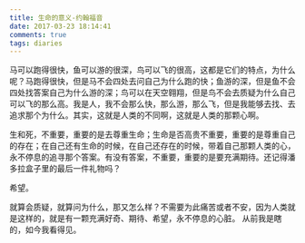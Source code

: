 ```yaml
---
title: 生命的意义-约翰福音
date: 2017-03-23 18:14:41
comments: true
tags: diaries
---
```


马可以跑得很快，鱼可以游的很深，鸟可以飞的很高，这都是它们的特点，为什么呢？马跑得很快，但是马不会四处去问自己为什么跑的快；鱼游的深，但是鱼不会四处找答案自己为什么游的深；鸟可以在天空翱翔，但是鸟不会去质疑为什么自己可以飞的那么高。我是人，我不会那么快，那么游，那么飞，但是我能够去找、去追求那个为什么。其实，这就是人类的不同啊，这就是人类的那颗心啊。

生和死，不重要，重要的是去尊重生命；生命是否高贵不重要，重要的是尊重自己的存在；在自己还有生命的时候，在自己还存在的时候，带着自己那颗人类的心，永不停息的追寻那个答案。有没有答案，不重要，重要的是要充满期待。还记得潘多拉盒子里的最后一件礼物吗？

<!--more-->
希望。

就算会质疑，就算问为什么，那又怎么样？不需要为此痛苦或者不安，因为人类就是这样的，就是有一颗充满好奇、期待、希望，永不停息的心脏。
从前我是瞎的，如今我看得见。